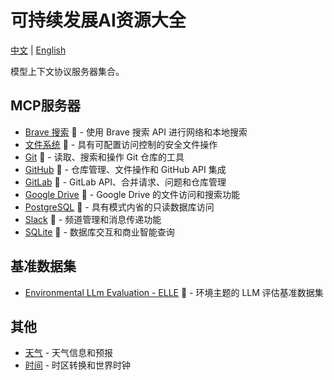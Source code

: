 
# 可持续发展AI资源大全

[中文](./README_CN.md) | [English](./README.md)

模型上下文协议服务器集合。

## MCP服务器

- [Brave 搜索](https://github.com/modelcontextprotocol/servers/tree/main/src/brave-search) 🏅 - 使用 Brave 搜索 API 进行网络和本地搜索
- [文件系统](https://github.com/modelcontextprotocol/servers/tree/main/src/filesystem) 🏅 - 具有可配置访问控制的安全文件操作
- [Git](https://github.com/modelcontextprotocol/servers/tree/main/src/git) 🏅 - 读取、搜索和操作 Git 仓库的工具
- [GitHub](https://github.com/modelcontextprotocol/servers/tree/main/src/github) 🏅 - 仓库管理、文件操作和 GitHub API 集成
- [GitLab](https://github.com/modelcontextprotocol/servers/tree/main/src/gitlab) 🏅 - GitLab API、合并请求、问题和仓库管理
- [Google Drive](https://github.com/modelcontextprotocol/servers/tree/main/src/gdrive) 🏅 - Google Drive 的文件访问和搜索功能
- [PostgreSQL](https://github.com/modelcontextprotocol/servers/tree/main/src/postgres) 🏅 - 具有模式内省的只读数据库访问
- [Slack](https://github.com/modelcontextprotocol/servers/tree/main/src/slack) 🏅 - 频道管理和消息传递功能
- [SQLite](https://github.com/modelcontextprotocol/servers/tree/main/src/sqlite) 🏅 - 数据库交互和商业智能查询

## 基准数据集

- [Environmental LLm Evaluation - ELLE](https://elle.ceeai.net) 🏅 - 环境主题的 LLM 评估基准数据集

## 其他

- [天气](https://github.com/iamjameskeane/weather-mcp-server) - 天气信息和预报
- [时间](https://github.com/iamjameskeane/time-mcp-server) - 时区转换和世界时钟
